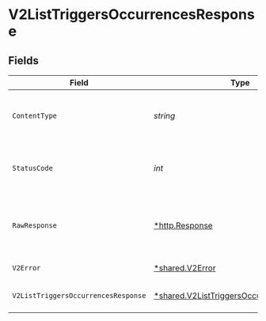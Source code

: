 # V2ListTriggersOccurrencesResponse


## Fields

| Field                                                                                                 | Type                                                                                                  | Required                                                                                              | Description                                                                                           |
| ----------------------------------------------------------------------------------------------------- | ----------------------------------------------------------------------------------------------------- | ----------------------------------------------------------------------------------------------------- | ----------------------------------------------------------------------------------------------------- |
| `ContentType`                                                                                         | *string*                                                                                              | :heavy_check_mark:                                                                                    | HTTP response content type for this operation                                                         |
| `StatusCode`                                                                                          | *int*                                                                                                 | :heavy_check_mark:                                                                                    | HTTP response status code for this operation                                                          |
| `RawResponse`                                                                                         | [*http.Response](https://pkg.go.dev/net/http#Response)                                                | :heavy_minus_sign:                                                                                    | Raw HTTP response; suitable for custom response parsing                                               |
| `V2Error`                                                                                             | [*shared.V2Error](../../models/shared/v2error.md)                                                     | :heavy_minus_sign:                                                                                    | General error                                                                                         |
| `V2ListTriggersOccurrencesResponse`                                                                   | [*shared.V2ListTriggersOccurrencesResponse](../../models/shared/v2listtriggersoccurrencesresponse.md) | :heavy_minus_sign:                                                                                    | List of triggers occurrences                                                                          |